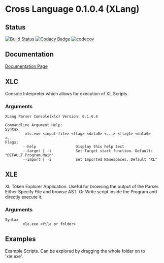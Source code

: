 # Cross Language 0.1.0.4 (XLang)

## Status
[![Build Status](https://travis-ci.com/ByteChkR/XLang.svg?branch=main)](https://travis-ci.com/ByteChkR/XLang)
[![Codacy Badge](https://app.codacy.com/project/badge/Grade/686539719ae04408a281110610176d39)](https://www.codacy.com/gh/ByteChkR/XLang/dashboard?utm_source=github.com&amp;utm_medium=referral&amp;utm_content=ByteChkR/XLang&amp;utm_campaign=Badge_Grade)
[![codecov](https://codecov.io/gh/ByteChkR/XLang/branch/main/graph/badge.svg?token=IRXADCIHYW)](https://codecov.io/gh/ByteChkR/XLang)

## Documentation
[Documentation Page](https://bytechkr.github.io/XLang/index.html)

## XLC
Console Interpreter which allows for execution of XL Scripts.

### Arguments
```
XLang Parser Console(xlc) Version: 0.1.0.4

Commandline Argument Help:
Syntax
         xlc.exe <input-file> <flag> <data0> <...> <flag1> <data0> <...
Flags:
        --help                  Display this help text
        --target | -t           Set Target start function. Default: "DEFAULT.Program.Main"
        --import | -i           Set Imported Namespaces. Default "XL"
```

## XLE
XL Token Explorer Application. Useful for browsing the output of the Parser.
Either Specify File and browse AST.
Or Write script inside the Program and directly execute it.

### Arguments
```
Syntax
		xle.exe <file or folder>
```

## Examples
Example Scripts.
Can be explored by dragging the whole folder on to 'xle.exe'.
